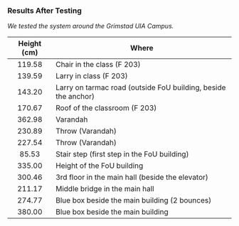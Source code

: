 ### **Results After Testing**  
_We tested the system around the Grimstad UIA Campus._

| **Height (cm)** | **Where**                                                |
|:---------------:|-----------------------------------------------------------------|
| 119.58          | Chair in the class  (F 203)                                                       |
| 139.59          | Larry in class (F 203)                                          |
| 143.20          | Larry on tarmac road (outside FoU building, beside the anchor)  |
| 170.67          | Roof of the classroom (F 203)                                   |
| 362.98          | Varandah                                                        |
| 230.89          | Throw (Varandah)                                                |
| 227.54          | Throw (Varandah)                                                |
| 85.53           | Stair step (first step in the FoU building)                     |
| 335.00          | Height of the FoU building                                      |
| 300.46          | 3rd floor in the main hall (beside the elevator)                |
| 211.17          | Middle bridge in the main hall                                  |
| 274.77          | Blue box beside the main building (2 bounces)                   |
| 380.00          | Blue box beside the main building                               |
